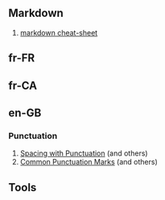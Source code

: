 ## Markdown

1. [markdown cheat-sheet](https://www.markdownguide.org/cheat-sheet/)

## fr-FR

## fr-CA

## en-GB

### Punctuation

1. [Spacing with Punctuation](https://www.grammarbook.com/punctuation/spacing.asp) (and others)
2. [Common Punctuation Marks](https://www.learnenglish.de/punctuation/punctuationtext.html) (and others)

## Tools

